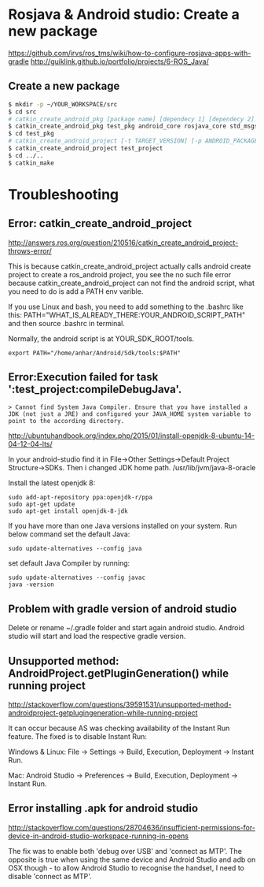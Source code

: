 # Rosjava & Android studio: Create a new package

https://github.com/irvs/ros_tms/wiki/how-to-configure-rosjava-apps-with-gradle
http://guiklink.github.io/portfolio/projects/6-ROS_Java/

## Create a new package
```sh
$ mkdir -p ~/YOUR_WORKSPACE/src
$ cd src
# catkin_create_android_pkg [package name] [dependecy 1] [dependecy 2] ..
$ catkin_create_android_pkg test_pkg android_core rosjava_core std_msgs
$ cd test_pkg
# catkin_create_android_project [-t TARGET_VERSION] [-p ANDROID_PACKAGE_NAME] [-a AUTHOR] [NAME]
$ catkin_create_android_project test_project
$ cd ../..
$ catkin_make
```

# Troubleshooting

## Error: catkin_create_android_project

http://answers.ros.org/question/210516/catkin_create_android_project-throws-error/

This is because catkin_create_android_project actually calls android create project to create a ros_android project, you see the no such file error because catkin_create_android_project can not find the android script, what you need to do is add a PATH env varible.

If you use Linux and bash, you need to add something to the .bashrc like this: PATH="WHAT_IS_ALREADY_THERE:YOUR_ANDROID_SCRIPT_PATH" and then source .bashrc in terminal.

Normally, the android script is at YOUR_SDK_ROOT/tools.

```export PATH="/home/anhar/Android/Sdk/tools:$PATH"```

## Error:Execution failed for task ':test_project:compileDebugJava'.
```
> Cannot find System Java Compiler. Ensure that you have installed a JDK (not just a JRE) and configured your JAVA_HOME system variable to point to the according directory.
```

http://ubuntuhandbook.org/index.php/2015/01/install-openjdk-8-ubuntu-14-04-12-04-lts/

In your android-studio find it in File->Other Settings->Default Project Structure->SDKs. Then i changed JDK home path. /usr/lib/jvm/java-8-oracle

Install the latest openjdk 8:
```
sudo add-apt-repository ppa:openjdk-r/ppa
sudo apt-get update
sudo apt-get install openjdk-8-jdk
```

If you have more than one Java versions installed on your system. Run below command set the default Java:

```sudo update-alternatives --config java```

set default Java Compiler by running:

```
sudo update-alternatives --config javac
java -version
```

## Problem with gradle version of android studio
Delete or rename ~/.gradle folder and start again android studio. Android studio will start and load the respective gradle version.

## Unsupported method: AndroidProject.getPluginGeneration() while running project
http://stackoverflow.com/questions/39591531/unsupported-method-androidproject-getplugingeneration-while-running-project

It can occur because AS was checking availability of the Instant Run feature. The fixed is to disable Instant Run:

Windows & Linux:
File -> Settings -> Build, Execution, Deployment -> Instant Run.

Mac:
Android Studio -> Preferences -> Build, Execution, Deployment -> Instant Run.

## Error installing .apk for android studio
http://stackoverflow.com/questions/28704636/insufficient-permissions-for-device-in-android-studio-workspace-running-in-opens

The fix was to enable both 'debug over USB' and 'connect as MTP'. The opposite is true when using the same device and Android Studio and adb on OSX though - to allow Android Studio to recognise the handset, I need to disable 'connect as MTP'.
